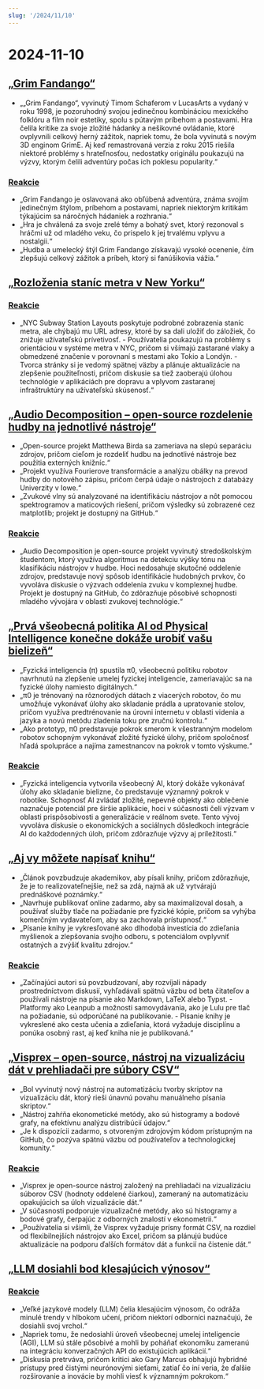 ```yaml
---
slug: '/2024/11/10'
---
```


# 2024-11-10

## [„Grim Fandango“](https://www.filfre.net/2024/11/grim-fandango/)

- „„Grim Fandango“, vyvinutý Timom Schaferom v LucasArts a vydaný v roku 1998, je pozoruhodný svojou jedinečnou kombináciou mexického folklóru a film noir estetiky, spolu s pútavým príbehom a postavami. Hra čelila kritike za svoje zložité hádanky a nešikovné ovládanie, ktoré ovplyvnili celkový herný zážitok, napriek tomu, že bola vyvinutá s novým 3D enginom GrimE. Aj keď remastrovaná verzia z roku 2015 riešila niektoré problémy s hrateľnosťou, nedostatky originálu poukazujú na výzvy, ktorým čelili adventúry počas ich poklesu popularity.“

### [Reakcie](https://news.ycombinator.com/item?id=42097261)

- „Grim Fandango je oslavovaná ako obľúbená adventúra, známa svojím jedinečným štýlom, príbehom a postavami, napriek niektorým kritikám týkajúcim sa náročných hádaniek a rozhrania.“
- „Hra je chválená za svoje zrelé témy a bohatý svet, ktorý rezonoval s hráčmi už od mladého veku, čo prispelo k jej trvalému vplyvu a nostalgii.“
- „Hudba a umelecký štýl Grim Fandango získavajú vysoké ocenenie, čím zlepšujú celkový zážitok a príbeh, ktorý si fanúšikovia vážia.“

## [„Rozloženia staníc metra v New Yorku“](http://www.projectsubwaynyc.com/gallery)

### [Reakcie](https://news.ycombinator.com/item?id=42096717)

- „NYC Subway Station Layouts poskytuje podrobné zobrazenia staníc metra, ale chýbajú mu URL adresy, ktoré by sa dali uložiť do záložiek, čo znižuje užívateľskú prívetivosť. - Používatelia poukazujú na problémy s orientáciou v systéme metra v NYC, pričom si všímajú zastarané vlaky a obmedzené značenie v porovnaní s mestami ako Tokio a Londýn. - Tvorca stránky si je vedomý spätnej väzby a plánuje aktualizácie na zlepšenie použiteľnosti, pričom diskusie sa tiež zaoberajú úlohou technológie v aplikáciách pre dopravu a vplyvom zastaranej infraštruktúry na užívateľskú skúsenosť.“

## [„Audio Decomposition – open-source rozdelenie hudby na jednotlivé nástroje“](https://matthew-bird.com/blogs/Audio-Decomposition.html)

- „Open-source projekt Matthewa Birda sa zameriava na slepú separáciu zdrojov, pričom cieľom je rozdeliť hudbu na jednotlivé nástroje bez použitia externých knižníc.“
- „Projekt využíva Fourierove transformácie a analýzu obálky na prevod hudby do notového zápisu, pričom čerpá údaje o nástrojoch z databázy Univerzity v Iowe.“
- „Zvukové vlny sú analyzované na identifikáciu nástrojov a nôt pomocou spektrogramov a maticových riešení, pričom výsledky sú zobrazené cez matplotlib; projekt je dostupný na GitHub.“

### [Reakcie](https://news.ycombinator.com/item?id=42098491)

- „Audio Decomposition je open-source projekt vyvinutý stredoškolským študentom, ktorý využíva algoritmus na detekciu výšky tónu na klasifikáciu nástrojov v hudbe. Hoci nedosahuje skutočné oddelenie zdrojov, predstavuje nový spôsob identifikácie hudobných prvkov, čo vyvoláva diskusie o výzvach oddelenia zvuku v komplexnej hudbe. Projekt je dostupný na GitHub, čo zdôrazňuje pôsobivé schopnosti mladého vývojára v oblasti zvukovej technológie.“

## [„Prvá všeobecná politika AI od Physical Intelligence konečne dokáže urobiť vašu bielizeň“](https://www.physicalintelligence.company/blog/pi0)

- „Fyzická inteligencia (π) spustila π0, všeobecnú politiku robotov navrhnutú na zlepšenie umelej fyzickej inteligencie, zameriavajúc sa na fyzické úlohy namiesto digitálnych.“
- „π0 je trénovaný na rôznorodých dátach z viacerých robotov, čo mu umožňuje vykonávať úlohy ako skladanie prádla a upratovanie stolov, pričom využíva predtrénovanie na úrovni internetu v oblasti videnia a jazyka a novú metódu zladenia toku pre zručnú kontrolu.“
- „Ako prototyp, π0 predstavuje pokrok smerom k všestranným modelom robotov schopným vykonávať zložité fyzické úlohy, pričom spoločnosť hľadá spolupráce a najíma zamestnancov na pokrok v tomto výskume.“

### [Reakcie](https://news.ycombinator.com/item?id=42098236)

- „Fyzická inteligencia vytvorila všeobecný AI, ktorý dokáže vykonávať úlohy ako skladanie bielizne, čo predstavuje významný pokrok v robotike. Schopnosť AI zvládať zložité, nepevné objekty ako oblečenie naznačuje potenciál pre širšie aplikácie, hoci v súčasnosti čelí výzvam v oblasti prispôsobivosti a generalizácie v reálnom svete. Tento vývoj vyvoláva diskusie o ekonomických a sociálnych dôsledkoch integrácie AI do každodenných úloh, pričom zdôrazňuje výzvy aj príležitosti.“

## [„Aj vy môžete napísať knihu“](https://parentheticallyspeaking.org/articles/write-a-book/)

- „Článok povzbudzuje akademikov, aby písali knihy, pričom zdôrazňuje, že je to realizovateľnejšie, než sa zdá, najmä ak už vytvárajú prednáškové poznámky.“
- „Navrhuje publikovať online zadarmo, aby sa maximalizoval dosah, a používať služby tlače na požiadanie pre fyzické kópie, pričom sa vyhýba komerčným vydavateľom, aby sa zachovala prístupnosť.“
- „Písanie knihy je vykresľované ako dlhodobá investícia do zdieľania myšlienok a zlepšovania svojho odboru, s potenciálom ovplyvniť ostatných a zvýšiť kvalitu zdrojov.“

### [Reakcie](https://news.ycombinator.com/item?id=42096915)

- „Začínajúci autori sú povzbudzovaní, aby rozvíjali nápady prostredníctvom diskusií, vyhľadávali spätnú väzbu od beta čitateľov a používali nástroje na písanie ako Markdown, LaTeX alebo Typst. - Platformy ako Leanpub a možnosti samovydávania, ako je Lulu pre tlač na požiadanie, sú odporúčané na publikovanie. - Písanie knihy je vykreslené ako cesta učenia a zdieľania, ktorá vyžaduje disciplínu a ponúka osobný rast, aj keď kniha nie je publikovaná.“

## [„Visprex – open-source, nástroj na vizualizáciu dát v prehliadači pre súbory CSV“](https://docs.visprex.com/)

- „Bol vyvinutý nový nástroj na automatizáciu tvorby skriptov na vizualizáciu dát, ktorý rieši únavnú povahu manuálneho písania skriptov.“
- „Nástroj zahŕňa ekonometické metódy, ako sú histogramy a bodové grafy, na efektívnu analýzu distribúcií údajov.“
- „Je k dispozícii zadarmo, s otvoreným zdrojovým kódom prístupným na GitHub, čo pozýva spätnú väzbu od používateľov a technologickej komunity.“

### [Reakcie](https://news.ycombinator.com/item?id=42096837)

- „Visprex je open-source nástroj založený na prehliadači na vizualizáciu súborov CSV (hodnoty oddelené čiarkou), zameraný na automatizáciu opakujúcich sa úloh vizualizácie dát.“
- „V súčasnosti podporuje vizualizačné metódy, ako sú histogramy a bodové grafy, čerpajúc z odborných znalostí v ekonometrii.“
- „Používatelia si všimli, že Visprex vyžaduje prísny formát CSV, na rozdiel od flexibilnejších nástrojov ako Excel, pričom sa plánujú budúce aktualizácie na podporu ďalších formátov dát a funkcií na čistenie dát.“

## [„LLM dosiahli bod klesajúcich výnosov“](https://garymarcus.substack.com/p/confirmed-llms-have-indeed-reached)

### [Reakcie](https://news.ycombinator.com/item?id=42097774)

- „Veľké jazykové modely (LLM) čelia klesajúcim výnosom, čo odráža minulé trendy v hlbokom učení, pričom niektorí odborníci naznačujú, že dosiahli svoj vrchol.“
- „Napriek tomu, že nedosiahli úroveň všeobecnej umelej inteligencie (AGI), LLM sú stále pôsobivé a mohli by poháňať ekonomiku zameranú na integráciu konverzačných API do existujúcich aplikácií.“
- „Diskusia pretrváva, pričom kritici ako Gary Marcus obhajujú hybridné prístupy pred čistými neurónovými sieťami, zatiaľ čo iní veria, že ďalšie rozširovanie a inovácie by mohli viesť k významným pokrokom.“

<head>
  <meta property="og:title" content="„Grim Fandango“" />
  <meta property="og:type" content="website" />
  <meta property="og:image" content="https://og.cho.sh/api/og/?title=%E2%80%9EGrim%20Fandango%E2%80%9C&subheading=nede%C4%BEa%2010.%20novembra%202024%3A%20Hacker%20News%20Zhrnutie" />
</head>

